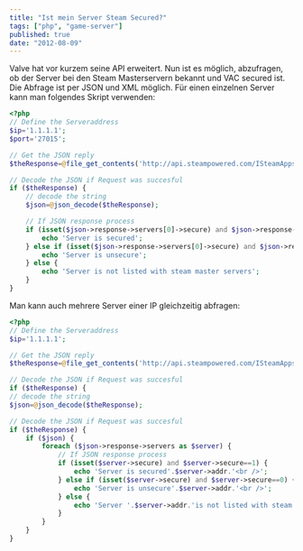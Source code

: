 ```yaml
---
title: "Ist mein Server Steam Secured?"
tags: ["php", "game-server"]
published: true
date: "2012-08-09"
---
```


Valve hat vor kurzem seine API erweitert. Nun ist es möglich, abzufragen, ob der Server bei den Steam Masterservern bekannt und VAC secured ist.  
Die Abfrage ist per JSON und XML möglich. Für einen einzelnen Server kann man folgendes Skript verwenden:

```php
<?php
// Define the Serveraddress
$ip='1.1.1.1';
$port='27015';

// Get the JSON reply
$theResponse=@file_get_contents('http://api.steampowered.com/ISteamApps/GetServersAtAddress/v0001?addr='.$ip.':'.$port.'&amp;format=json');

// Decode the JSON if Request was succesful
if ($theResponse) {
	// decode the string
	$json=@json_decode($theResponse);

	// If JSON response process
	if (isset($json->response->servers[0]->secure) and $json->response->servers[0]->secure==1) {
		echo 'Server is secured';
	} else if (isset($json->response->servers[0]->secure) and $json->response->servers[0]->secure==0) {
		echo 'Server is unsecure';
	} else {
		echo 'Server is not listed with steam master servers';
	}
}
```

Man kann auch mehrere Server einer IP gleichzeitig abfragen:

```php
<?php
// Define the Serveraddress
$ip='1.1.1.1';

// Get the JSON reply
$theResponse=@file_get_contents('http://api.steampowered.com/ISteamApps/GetServersAtAddress/v0001?addr='.$ip.'&amp;format=json');

// Decode the JSON if Request was succesful
if ($theResponse) {
// decode the string
$json=@json_decode($theResponse);

// Decode the JSON if Request was succesful
if ($theResponse) {
	if ($json) {
		foreach ($json->response->servers as $server) {
			// If JSON response process
			if (isset($server->secure) and $server->secure==1) {
				echo 'Server is secured'.$server->addr.'<br />';
			} else if (isset($server->secure) and $server->secure==0) {
				echo 'Server is unsecure'.$server->addr.'<br />';
			} else {
				echo 'Server '.$server->addr.'is not listed with steam master servers<br />';
			}
		}
	}
}
```

